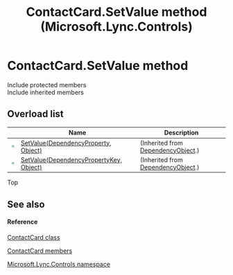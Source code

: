 ﻿---
title: ContactCard.SetValue method  (Microsoft.Lync.Controls)
TOCTitle: 'SetValue method '
ms:assetid: Overload:Microsoft.Lync.Controls.ContactCard.SetValue_DI_3_UC_OCS14MrefLyncWPF
ms:mtpsurl: https://msdn.microsoft.com/en-us/library/microsoft.lync.controls.contactcard.setvalue_di_3_uc_ocs14mreflyncwpf(v=office.15)
ms:contentKeyID: 48591222
ms.date: 07/28/2014
mtps_version: v=office.15
f1_keywords:
- Microsoft.Lync.Controls.ContactCard.SetValue
dev_langs:
- CSharp
- JScript
- VB
- other
---

# ContactCard.SetValue method

Include protected members  
Include inherited members  

## Overload list

<table>
<thead>
<tr class="header">
<th> </th>
<th>Name</th>
<th>Description</th>
</tr>
</thead>
<tbody>
<tr class="odd">
<td><img src="images/Hh347903.pubmethod(Office.15).gif" title="Public method" alt="Public method" /></td>
<td><a href="http://msdn2.microsoft.com/en-us/library/ms597473">SetValue(DependencyProperty, Object)</a></td>
<td>(Inherited from <a href="http://msdn2.microsoft.com/en-us/library/ms589309">DependencyObject</a>.)</td>
</tr>
<tr class="even">
<td><img src="images/Hh347903.pubmethod(Office.15).gif" title="Public method" alt="Public method" /></td>
<td><a href="http://msdn2.microsoft.com/en-us/library/ms597474">SetValue(DependencyPropertyKey, Object)</a></td>
<td>(Inherited from <a href="http://msdn2.microsoft.com/en-us/library/ms589309">DependencyObject</a>.)</td>
</tr>
</tbody>
</table>


Top

## See also

#### Reference

[ContactCard class](contactcard-class-microsoft-lync-controls_1.md)

[ContactCard members](contactcard-members-microsoft-lync-controls_1.md)

[Microsoft.Lync.Controls namespace](microsoft-lync-controls-namespace_1.md)

